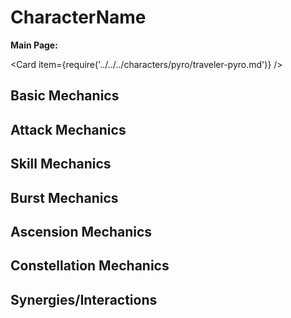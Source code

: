 # CharacterName

**Main Page:**

<Card item={require('../../../characters/pyro/traveler-pyro.md')} />

## Basic Mechanics

## Attack Mechanics

## Skill Mechanics

## Burst Mechanics

## Ascension Mechanics

## Constellation Mechanics

## Synergies/Interactions
